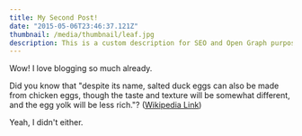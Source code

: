 ```yaml
---
title: My Second Post!
date: "2015-05-06T23:46:37.121Z"
thumbnail: /media/thumbnail/leaf.jpg
description: This is a custom description for SEO and Open Graph purposes, rather than the default generated excerpt. Simply add a description field to the frontmatter.
---
```


Wow! I love blogging so much already.

Did you know that "despite its name, salted duck eggs can also be made from
chicken eggs, though the taste and texture will be somewhat different, and the
egg yolk will be less rich."?
([Wikipedia Link](https://en.wikipedia.org/wiki/Salted_duck_egg))

Yeah, I didn't either.
